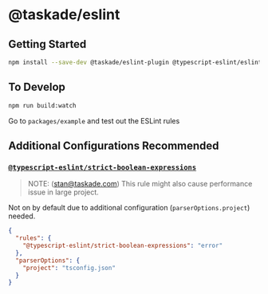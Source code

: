 # @taskade/eslint

## Getting Started

```sh
npm install --save-dev @taskade/eslint-plugin @typescript-eslint/eslint-plugin
```

## To Develop

```sh
npm run build:watch
```

Go to `packages/example` and test out the ESLint rules

## Additional Configurations Recommended

### [`@typescript-eslint/strict-boolean-expressions`](https://github.com/typescript-eslint/typescript-eslint/blob/master/packages/eslint-plugin/docs/rules/strict-boolean-expressions.md)

> NOTE: (stan@taskade.com) This rule might also cause performance issue in large project.

Not on by default due to additional configuration (`parserOptions.project`) needed.

```json
{
  "rules": {
    "@typescript-eslint/strict-boolean-expressions": "error"
  },
  "parserOptions": {
    "project": "tsconfig.json"
  }
}
```
